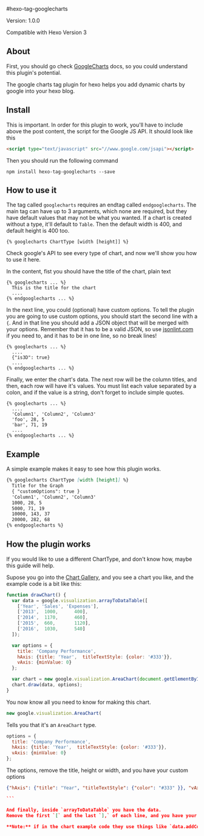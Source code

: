 #hexo-tag-googlecharts

Version: 1.0.0

Compatible with Hexo Version 3

## About

First, you should go check [GoogleCharts](https://google-developers.appspot.com/chart/interactive/docs/) docs, so you could understand this plugin's potential.

The google charts tag plugin for hexo  helps you add dynamic charts by google into your hexo blog.

## Install

This is important. In order for this plugin to work, you'll have to include above the post content, the script for the Google JS API.
It should look like this

```html
<script type="text/javascript" src="//www.google.com/jsapi"></script>
```

Then you should run the following command
```
npm install hexo-tag-googlecharts --save
```

## How to use it

The tag called `googlecharts` requires an endtag called `endgooglecharts`.
The main tag can have up to 3 arguments, which none are required, but they have default values that may not be what you wanted.
If a chart is created without a type, it'll default to `Table`. Then the default width is 400, and default height is 400 too.

```
{% googlecharts ChartType [width [height]] %}
```

Check google's API to see every type of chart, and now we'll show you how to use it here.

In the content, fist you should have the title of the chart, plain text

```
{% googlecharts ... %}
  This is the title for the chart
  ....
{% endgooglecharts ... %}
```


In the next line, you could (optional) have custom options. To tell the plugin you are going to use custom options, you should start the second line with a `{`. And in that line you should add a JSON object that will be merged with your options. 
Remember that it has to be a valid JSON, so use [jsonlint.com](http://jsonlint.com/) if you need to, and it has to be in one line, so no break lines!

```
{% googlecharts ... %}
  ....
  {"is3D": true}
  ....
{% endgooglecharts ... %}
```

Finally, we enter the chart's data. The next row will be the column titles, and then, each row will have it's values. You must list each value separated by a colon, and if the value is a string, don't forget to include simple quotes.

```
{% googlecharts ... %}
  ....
  'Column1', 'Column2', 'Column3'
  'foo', 28, 5
  'bar', 71, 19
  ....
{% endgooglecharts ... %}
```

## Example

A simple example makes it easy to see how this plugin works.

```md
{% googlecharts ChartType [width [height]] %}
  Title for the Graph
  { "customOptions": true }
  'Column1', 'Column2', 'Column3'
  1000, 28, 5
  5000, 71, 19
  10000, 143, 37
  20000, 282, 68
{% endgooglecharts %}
```

## How the plugin works

If you would like to use a different ChartType, and don't know how, maybe this guide will help.

Supose you go into the [Chart Gallery](https://google-developers.appspot.com/chart/interactive/docs/gallery), and you see a chart you like, and the example code is a bit like this:

```js
function drawChart() {
  var data = google.visualization.arrayToDataTable([
    ['Year', 'Sales', 'Expenses'],
    ['2013',  1000,      400],
    ['2014',  1170,      460],
    ['2015',  660,       1120],
    ['2016',  1030,      540]
  ]);

  var options = {
    title: 'Company Performance',
    hAxis: {title: 'Year',  titleTextStyle: {color: '#333'}},
    vAxis: {minValue: 0}
  };

  var chart = new google.visualization.AreaChart(document.getElementById('chart_div'));
  chart.draw(data, options);
}
```

You now know all you need to know for making this chart.

```js
new google.visualization.AreaChart(
```
Tells you that it's an `AreaChart` type.

```js
options = {
  title: 'Company Performance',
  hAxis: {title: 'Year',  titleTextStyle: {color: '#333'}},
  vAxis: {minValue: 0}
};
```
The options, remove the title, height or width, and you have your custom options

````json
{"hAxis": {"title": "Year", "titleTextStyle": {"color": "#333" }}, "vAxis": { "minValue": 0}}

```

And finally, inside `arrayToDataTable` you have the data.
Remove the first `[` and the last `],` of each line, and you have your data.

**Note:** if in the chart example code they use things like `data.addColumn('string', 'Something')`, ignore them, and add the columns the way it's explained in this document. If it doesn't work, you can always inspect the generated Javascript, and see if that's the data you wanted.